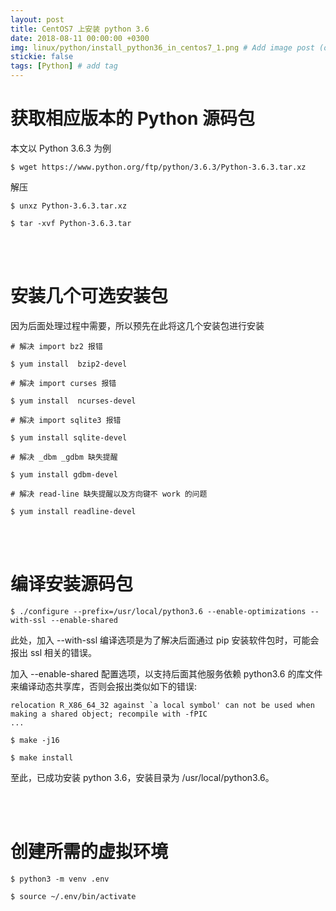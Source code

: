 ```yaml
---
layout: post
title: CentOS7 上安装 python 3.6
date: 2018-08-11 00:00:00 +0300
img: linux/python/install_python36_in_centos7_1.png # Add image post (optional)
stickie: false
tags: [Python] # add tag
---
```


# 获取相应版本的 Python 源码包

本文以 Python 3.6.3 为例

```
$ wget https://www.python.org/ftp/python/3.6.3/Python-3.6.3.tar.xz
```

解压

```
$ unxz Python-3.6.3.tar.xz

$ tar -xvf Python-3.6.3.tar
```

<br />
<br />

# 安装几个可选安装包

因为后面处理过程中需要，所以预先在此将这几个安装包进行安装

```
# 解决 import bz2 报错

$ yum install  bzip2-devel

# 解决 import curses 报错

$ yum install  ncurses-devel

# 解决 import sqlite3 报错

$ yum install sqlite-devel

# 解决 _dbm _gdbm 缺失提醒

$ yum install gdbm-devel

# 解决 read-line 缺失提醒以及方向键不 work 的问题

$ yum install readline-devel
```

<br />
<br />

# 编译安装源码包

```
$ ./configure --prefix=/usr/local/python3.6 --enable-optimizations --with-ssl --enable-shared
```

此处，加入 --with-ssl 编译选项是为了解决后面通过 pip 安装软件包时，可能会报出 ssl 相关的错误。

加入 --enable-shared 配置选项，以支持后面其他服务依赖 python3.6 的库文件来编译动态共享库，否则会报出类似如下的错误:

```
relocation R_X86_64_32 against `a local symbol' can not be used when making a shared object; recompile with -fPIC
...
```

```
$ make -j16

$ make install
```

至此，已成功安装 python 3.6，安装目录为 /usr/local/python3.6。


<br />
<br />

# 创建所需的虚拟环境

```
$ python3 -m venv .env

$ source ~/.env/bin/activate
```
